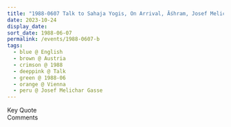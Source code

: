 ```yaml
---
title: "1988-0607 Talk to Sahaja Yogis, On Arrival, Āśhram, Josef Melichar Gasse 20, Vienna, Austria"
date: 2023-10-24
display_date: 
sort_date: 1988-06-07
permalink: /events/1988-0607-b
tags:
  - blue @ English
  - brown @ Austria
  - crimson @ 1988
  - deeppink @ Talk
  - green @ 1988-06
  - orange @ Vienna
  - peru @ Josef Melichar Gasse
---
```


<wave-list>
  <list-title color="green" width="75">Key Quote</list-title>
  <list-item color="BlanchedAlmond"  width="200"></list-item>
  <list-item color="Lavender"></list-item>
  <list-item color="BlanchedAlmond"></list-item>
</wave-list>

<br>

<wave-list>
  <list-title color="green" width="75">Comments</list-title>
  <list-item color="BlanchedAlmond"  width="200"></list-item>
  <list-item color="Lavender"></list-item>
  <list-item color="BlanchedAlmond"></list-item>
</wave-list>